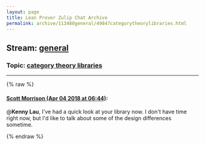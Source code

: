 ```yaml
---
layout: page
title: Lean Prover Zulip Chat Archive 
permalink: archive/113488general/49847categorytheorylibraries.html
---
```


## Stream: [general](index.html)
### Topic: [category theory libraries](49847categorytheorylibraries.html)

---


{% raw %}
#### [ Scott Morrison (Apr 04 2018 at 06:44)](https://leanprover.zulipchat.com/#narrow/stream/113488-general/topic/category%20theory%20libraries/near/124608241):
@**Kenny Lau**, I've had a quick look at your library now. I don't have time right now, but I'd like to talk about some of the design differences sometime.


{% endraw %}
